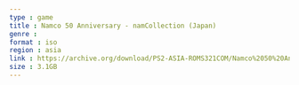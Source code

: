 ```yaml
---
type : game
title : Namco 50 Anniversary - namCollection (Japan)
genre : 
format : iso
region : asia
link : https://archive.org/download/PS2-ASIA-ROMS321COM/Namco%2050%20Anniversary%20-%20namCollection%20%28Japan%29.7z
size : 3.1GB
---
```

